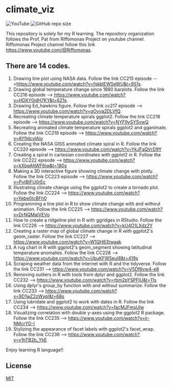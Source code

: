 # climate_viz 
![YouTube](https://img.shields.io/badge/YouTube-%23FF0000.svg?style=for-the-badge&logo=YouTube&logoColor=white)
![GitHub repo size](https://img.shields.io/github/repo-size/PChunark/climate_viz)

This repository is solely for my R learning.
The repository organization follows the Prof. Pat from Riffomonas Project on youtube channel.
Riffomonas Project channel follow this link https://www.youtube.com/@Riffomonas.
## There are 14 codes.
1. Drawing line plot using NASA data. Follow the link CC215 episode -->https://www.youtube.com/watch?v=fskblEWSeWU&t=951s. 
2. Drawing global temperature change since 1880 barplots. Follow the link CC216 episode --> https://www.youtube.com/watch?v=HDXY0idH7KY&t=621s.
3. Drawing Ed_hawkins figure. Follow the link cc217 episode --> https://www.youtube.com/watch?v=gOyya2DLVfQ.
4. Recreating climate temperature spirals ggplot2. Follow the link CC218 episode -->
https://www.youtube.com/watch?v=NYF9ySYSvwQ
5. Recreating animated climate temperature spirals ggplot2 and gganimate. Follow the link CC219 episode --> https://www.youtube.com/watch?v=AYfjdcylAio
6. Creating the NASA GISS animated climate spiral in R. Follow the link CC220 episode --> https://www.youtube.com/watch?v=YkJFaQVrD9Y
7. Creating a spiral in cartesian coordinates with ggplot2 in R. Follow the link CC222 episode -->
https://www.youtube.com/watch?v=kXbpAhWF6iw&t=180s
8. Making a 3D interactive figure showing climate change with plotly. Follow the link CC223 episode -->
https://www.youtube.com/watch?v=PytBiFU0rEc
9. Illustrating climate change using the ggplot2 to create a tornado plot. Follow the link  CC224 -->
https://www.youtube.com/watch?v=Yebe0IcBFh0
10. Programming a line plot in R to show climate change with and without animation. Follow the link CC225 -->
https://www.youtube.com/watch?v=DrNQMaIVEVo
11. How to create a ridgeline plot in R with ggridges in RStudio. Follow the link CC226 -->
https://www.youtube.com/watch?v=kU4O1LXdz2Y
12. Creating a raster map of global climate change in R with ggplot2's geom_raster. Follow the link CC227 -->
https://www.youtube.com/watch?v=W1QH83twaak
13. A rug chart in R with ggplot2's geom_segment showing latitudinal temperature anomalies. Follow the link CC228 --> https://www.youtube.com/watch?v=UbuKFW5eul8&t=419s
14. Scraping weather data from the internet with R and the tidyverse.
Follow the link CC231 --> https://www.youtube.com/watch?v=V5Df6vw4-e8
15. Removing outliers in R with tools from dplyr and ggplot2. Follow the link CC232 --> https://www.youtube.com/watch?v=rbm2pYSPFlU&t=11s
16. Using dplyr's group_by function with and without summarize. Follow the link CC233 --> 
https://www.youtube.com/watch?v=9D1wZ2zWyqI&t=68s
17. Using lubridate and ggplot2 to work with dates in R. Follow the link CC234 -->
https://www.youtube.com/watch?v=facMJFmsUlw
18. Visualizing correlation with double y-axes using the ggplot2 R package. Follow the link CC235 -->
https://www.youtube.com/watch?v=ir-NMcrYD-I
19. Stylizing the appearance of facet labels with ggplot2's facet_wrap. Follow the link CC236 -->
https://www.youtube.com/watch?v=v1hTB2b_YkE

Enjoy learning R language!!


## License

[MIT](https://choosealicense.com/licenses/mit/)
